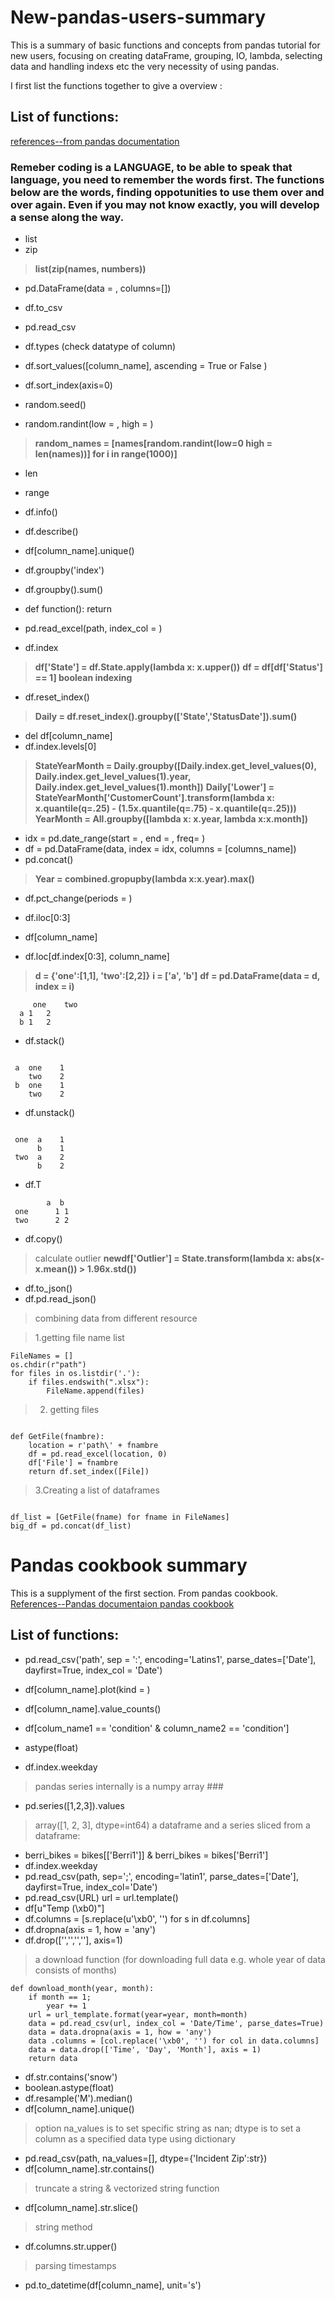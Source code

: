 # New-pandas-users-summary
This is a summary of basic functions and concepts from pandas tutorial for new users, focusing on creating dataFrame, grouping, IO, lambda, selecting data and handling indexs etc the very necessity of using pandas. 

I first list the functions together to give a overview :
## List of functions:
[references--from pandas documentation](https://pandas.pydata.org/pandas-docs/version/0.15/tutorials.html)
### **Remeber coding is a LANGUAGE, to be able to speak that language, you need to remember the words first. The functions below are the words, finding oppotunities to use them over and over again. Even if you may not know exactly, you will develop a sense along the way.** 

- list
- zip
> **list(zip(names, numbers))**
- pd.DataFrame(data = , columns=[])
- df.to_csv
- pd.read_csv
- df.types (check datatype of column)
- df.sort_values([column_name], ascending = True or False )
- df.sort_index(axis=0)

- random.seed()
- random.randint(low = , high = )

> **random_names = [names[random.randint(low=0 high = len(names))] for i in range(1000)]**

- len
- range
- df.info()
- df.describe()
- df[column_name].unique()

- df.groupby('index')
- df.groupby().sum()

- def function():
   return

- pd.read_excel(path, index_col = )
- df.index

> **df['State'] = df.State.apply(lambda x: x.upper())**
> **df = df[df['Status'] == 1] boolean indexing**

- df.reset_index()
> **Daily = df.reset_index().groupby(['State','StatusDate']).sum()**

- del df[column_name]
- df.index.levels[0]

> **StateYearMonth = Daily.groupby([Daily.index.get_level_values(0), Daily.index.get_level_values(1).year, Daily.index.get_level_values(1).month])**
> **Daily['Lower'] = StateYearMonth['CustomerCount'].transform(lambda x: x.quantile(q=.25) - (1.5x.quantile(q=.75) - x.quantile(q=.25)))**
> **YearMonth = All.groupby([lambda x: x.year, lambda x:x.month])**

- idx = pd.date_range(start = , end = , freq= )
- df = pd.DataFrame(data, index = idx, columns = [columns_name])
- pd.concat()
> **Year = combined.gropupby(lambda x:x.year).max()**
- df.pct_change(periods = )

- df.iloc[0:3]
- df[column_name]
- df.loc[df.index[0:3], column_name]

> **d = {'one':[1,1], 'two':[2,2]}**
> **i = ['a', 'b']**
> **df = pd.DataFrame(data = d, index = i)**


```
     one	two
  a	1	2
  b	1	2
```

- df.stack()

```

 a  one    1
    two    2
 b  one    1
    two    2
```

- df.unstack()

```

 one  a    1
      b    1
 two  a    2
      b    2
```

- df.T

```
        a  b
 one	  1	1
 two	  2	2
```

- df.copy()

> calculate outlier
> **newdf['Outlier'] = State.transform(lambda x: abs(x-x.mean()) > 1.96x.std())**
- df.to_json()
- df.pd.read_json()
> combining data from different resource

> 1.getting file name list


```
FileNames = []
os.chdir(r"path")
for files in os.listdir('.'):
    if files.endswith(".xlsx"):
        FileName.append(files)
```

>2. getting files

```

def GetFile(fnambre):
    location = r'path\' + fnambre
    df = pd.read_excel(location, 0)
    df['File'] = fnambre
    return df.set_index([File])
```

>3.Creating a list of dataframes

```

df_list = [GetFile(fname) for fname in FileNames]
big_df = pd.concat(df_list)
```

# Pandas cookbook summary
This is a supplyment of the first section. From pandas cookbook. 
[References--Pandas documentaion pandas cookbook](https://nbviewer.jupyter.org/github/jvns/pandas-cookbook/blob/v0.1/cookbook/Chapter%201%20-%20Reading%20from%20a%20CSV.ipynb)
## List of functions:
- pd.read_csv('path', sep = ':', encoding='Latins1', parse_dates=['Date'], dayfirst=True, index_col = 'Date')
- df[column_name].plot(kind = )
- df[column_name].value_counts()
- df[colum_name1 == 'condition' & column_name2 == 'condition']

- astype(float)
- df.index.weekday

> pandas series internally is a numpy array ###
- pd.series([1,2,3]).values
> array([1, 2, 3], dtype=int64)
> a dataframe and a series sliced from a dataframe:
- berri_bikes = bikes[['Berri1']]  &  berri_bikes = bikes['Berri1']
- df.index.weekday
- pd.read_csv(path, sep=';', encoding='latin1', parse_dates=['Date'], dayfirst=True, index_col='Date')
- pd.read_csv(URL)  url = url.template()
- df[u"Temp (\xb0)"]
- df.columns = [s.replace(u'\xb0', '') for s in df.columns]
- df.dropna(axis = 1, how = 'any')
- df.drop(['','','',''], axis=1)
> a download function (for downloading full data e.g. whole year of data consists of months)
```
def download_month(year, month):
    if month == 1;
        year += 1
    url = url_template.format(year=year, month=month)
    data = pd.read_csv(url, index_col = 'Date/Time', parse_dates=True)
    data = data.dropna(axis = 1, how = 'any')
    data .columns = [col.replace('\xb0', '') for col in data.columns]
    data = data.drop(['Time', 'Day', 'Month'], axis = 1)
    return data
```
- df.str.contains('snow')
- boolean.astype(float)
- df.resample('M').median()
- df[column_name].unique()
> option na_values is to set specific string as nan; dtype is to set a column as a specified data type using dictionary
- pd.read_csv(path, na_values=[], dtype={'Incident Zip':str})
- df[column_name].str.contains()
> truncate a string & vectorized string function 
- df[column_name].str.slice()
> string method
- df.columns.str.upper()
> parsing timestamps
- pd.to_datetime(df[column_name], unit='s')
